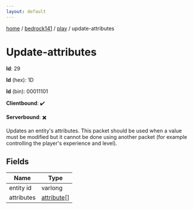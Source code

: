 ```yaml
---
layout: default
---
```


[home](/)  /  [bedrock141](/protocol/bedrock141)  /  [play](/protocol/bedrock141/play)  /  update-attributes

# Update-attributes

**Id**: 29

**Id** (hex): 1D

**Id** (bin): 00011101

**Clientbound**: ✔️

**Serverbound**: ✖️

Updates an entity's attributes. This packet should be used when a value must be modified but it cannot be done using another packet (for example controlling the player's experience and level).

## Fields

Name | Type
---|---
entity id | varlong
attributes | [attribute](/protocol/bedrock141/types/attribute)[]

